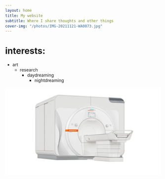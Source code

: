 ```yaml
---
layout: home
title: My website
subtitle: Where I share thoughts and other things
cover-img: "/photos/IMG-20211121-WA0073.jpg"
---
```


# interests:

- art
    - research
        - daydreaming
            - nightdreaming

![7 T MRI](/photos/siemens-mri-terra_3k_0010_1800000007028985.webp)